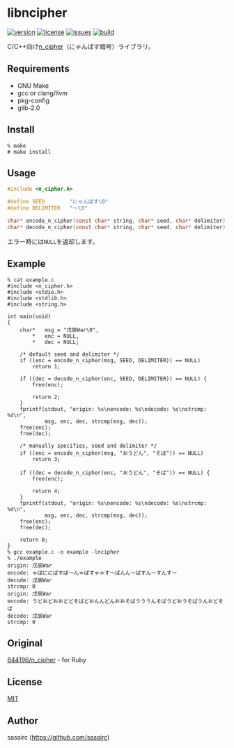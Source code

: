 libncipher
===

[![version](http://img.shields.io/github/tag/sasairc/libncipher.svg?style=flat&label=version)](https://github.com/sasairc/libncipher/releases)
[![license](https://img.shields.io/badge/License-MIT-blue.svg?style=flat)](https://raw.githubusercontent.com/sasairc/libncipher/master/LICENSE)
[![issues](http://img.shields.io/github/issues/sasairc/libncipher.svg?style=flat)](https://github.com/sasairc/libncipher/issues)
[![build](https://img.shields.io/travis/sasairc/libncipher.svg?style=flat)](https://travis-ci.org/sasairc/libncipher)

C/C++向け[n_cipher](https://github.com/844196/n_cipher)（にゃんぱす暗号）ライブラリ。


## Requirements

* GNU Make
* gcc or clang/llvm
* pkg-config
* glib-2.0


## Install

```shellsession
% make
# make install
```


## Usage

```c
#include <n_cipher.h>

#define SEED        "にゃんぱす\0"
#define DELIMITER   "〜\0"

char* encode_n_cipher(const char* string, char* seed, char* delimiter);
char* decode_n_cipher(const char* string, char* seed, char* delimiter);
```

エラー時には`NULL`を返却します。


## Example

```shellsession
% cat example.c
#include <n_cipher.h>
#include <stdio.h>
#include <stdlib.h>
#include <string.h>

int main(void)
{
    char*   msg = "戊辰War\0",
        *   enc = NULL,
        *   dec = NULL;

    /* default seed and delimiter */
    if ((enc = encode_n_cipher(msg, SEED, DELIMITER)) == NULL)
        return 1;
    
    if ((dec = decode_n_cipher(enc, SEED, DELIMITER)) == NULL) {
        free(enc);

        return 2;
    }
    fprintf(stdout, "origin: %s\nencode: %s\ndecode: %s\nstrcmp: %d\n",
            msg, enc, dec, strcmp(msg, dec));
    free(enc);
    free(dec);

    /* manually specifies, seed and delimiter */
    if ((enc = encode_n_cipher(msg, "おうどん", "そば")) == NULL)
        return 3;
    
    if ((dec = decode_n_cipher(enc, "おうどん", "そば")) == NULL) {
        free(enc);

        return 4;
    }
    fprintf(stdout, "origin: %s\nencode: %s\ndecode: %s\nstrcmp: %d\n",
            msg, enc, dec, strcmp(msg, dec));
    free(enc);
    free(dec);

    return 0;
}
% gcc example.c -o example -lncipher
% ./example
origin: 戊辰War
encode: ゃぱににぱすぱ〜んゃぱすゃゃす〜ぱんん〜ぱすん〜すんす〜
decode: 戊辰War
strcmp: 0
origin: 戊辰War
encode: うどおどおおどどそばどおんんどんおおそばうううんそばうどおうそばうんおどそば
decode: 戊辰War
strcmp: 0
```


## Original

[844196/n_cipher](https://github.com/844196/n_cipher) - for Ruby


## License

[MIT](https://github.com/sasairc/libncipher/blob/master/LICENSE)


## Author

sasairc (https://github.com/sasairc)
